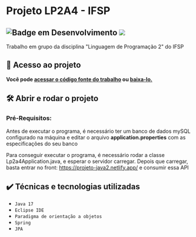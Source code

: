 # Projeto LP2A4 - IFSP
## ![Badge em Desenvolvimento](http://img.shields.io/static/v1?label=STATUS&message=FINALZADO&color=red&style=for-the-badge) <img src="http://img.shields.io/static/v1?label=Java&message=17&color=blue&style=for-the-badge&logo=openjdk"/>
Trabalho em grupo da disciplina "Linguagem de Programação 2" do IFSP 
## 📁 Acesso ao projeto

**Você pode [acessar o código fonte do trabalho](https://github.com/gustavofalconi/LP2A4/tree/main) ou [baixa-lo.](https://github.com/gustavofalconi/LP2A4/archive/refs/heads/main.zip)**

## 🛠️ Abrir e rodar o projeto

### Pré-Requisitos: 

Antes de executar o programa, é necessário ter um banco de dados mySQL configurado na máquina e editar o arquivo <strong>application.properties</strong> com as especificações do seu banco

Para conseguir executar o programa, é necessário rodar a classe Lp2a4Application.java, e esperar o servidor carregar. Depois que carregar, basta entrar no front: https://projeto-java2.netlify.app/ e consumir essa API

## ✔️ Técnicas e tecnologias utilizadas

- ``Java 17``
- ``Eclipse IDE``
- ``Paradigma de orientação a objetos``
- ``Spring``
- ``JPA``
